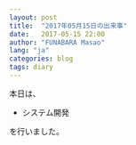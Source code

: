 ```yaml
---
layout: post
title:  "2017年05月15日の出来事"
date:   2017-05-15 22:00
author: "FUNABARA Masao"
lang: "ja"
categories: blog
tags: diary
---
```


本日は、

* システム開発

を行いました。
